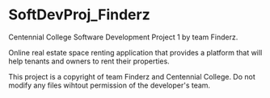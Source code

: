 # SoftDevProj_Finderz
Centennial College Software Development Project 1 by team Finderz.

Online real estate space renting application that provides a platform that will help tenants
and owners to rent their properties.

This project is a copyright of team Finderz and Centennial College.
Do not modify any files wihtout permission of the developer's team.
